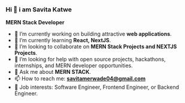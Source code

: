 ### Hi 👋 i am Savita Katwe
**MERN Stack Developer**

<!--
**savitakatwe/savitakatwe** is a ✨ _special_ ✨ repository because its `README.md` (this file) appears on your GitHub profile.
-->

- 🔭 I’m currently working on building attractive **web applications**.
- 🌱 I’m currently learning **React, NextJS**.
- 👯 I’m looking to collaborate on **MERN Stack Projects and NEXTJS Projects**.
- 🤔 I’m looking for help with open source projects, hackathons, internships, and MERN developer opportunities.
- 💬 Ask me about **MERN STACK**.
- 📫 How to reach me: **savitamerwade04@gmail.com**
- 💼 Job interests: Software Engineer, Frontend Engineer, or Backend Engineer.


